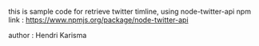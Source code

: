 this is sample code for retrieve twitter timline, using node-twitter-api
npm link : https://www.npmjs.org/package/node-twitter-api

author : Hendri Karisma
